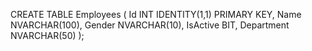 
CREATE TABLE Employees (
    Id INT IDENTITY(1,1) PRIMARY KEY,
    Name NVARCHAR(100),
    Gender NVARCHAR(10),
    IsActive BIT,
    Department NVARCHAR(50)
);

